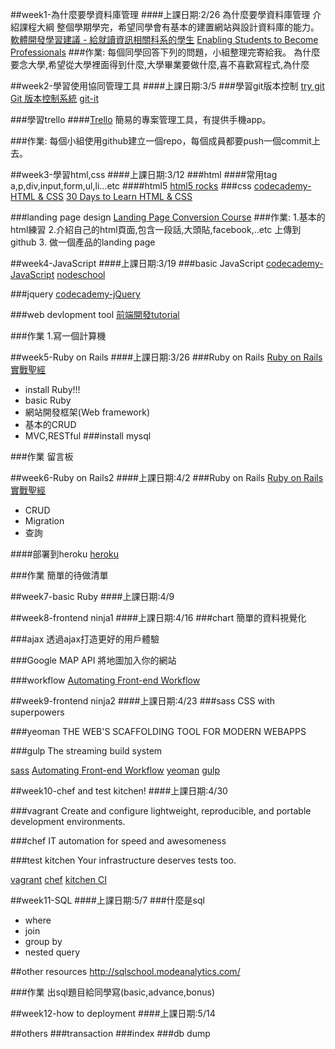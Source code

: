 
##week1-為什麼要學資料庫管理
####上課日期:2/26
為什麼要學資料庫管理
介紹課程大綱
整個學期學完，希望同學會有基本的建置網站與設計資料庫的能力。
[軟體開發學習建議 - 給就讀資訊相關科系的學生](http://blog.cgmlife.net/posts/2014/06/10/learning-suggestions-for-information-related-to-software-development-department-students)
[Enabling Students to Become Professionals](https://speakerdeck.com/atmos/enabling-students-to-become-professionals)
###作業:
每個同學回答下列的問題，小組整理完寄給我。
為什麼要念大學,希望從大學裡面得到什麼,大學畢業要做什麼,喜不喜歡寫程式,為什麼

##week2-學習使用協同管理工具
####上課日期:3/5
###學習git版本控制
[try git](https://try.github.io/levels/1/challenges/1)
[Git 版本控制系統](http://ihower.tw/git/)
[git-it](https://github.com/jlord/git-it)

###學習trello
####[Trello](https://trello.com/)
簡易的專案管理工具，有提供手機app。

###作業:
每個小組使用github建立一個repo，每個成員都要push一個commit上去。

##week3-學習html,css
####上課日期:3/12
###html
####常用tag 
a,p,div,input,form,ul,li...etc
####html5
[html5 rocks](http://www.html5rocks.com/en/)
###css
[codecademy-HTML & CSS](http://www.codecademy.com/en/tracks/web)
[30 Days to Learn HTML & CSS](http://webdesign.tutsplus.com/courses/30-days-to-learn-html-css)

###landing page design
[​Landing Page Conversion Course](http://thelandingpagecourse.com/landing-page-design-examples-critiques/)
###作業:
1.基本的html練習
2.介紹自己的html頁面,包含一段話,大頭貼,facebook,..etc 上傳到github
3. 做一個產品的landing page

##week4-JavaScript
####上課日期:3/19
###basic JavaScript
[codecademy-JavaScript](http://www.codecademy.com/en/tracks/javascript)
[nodeschool](http://nodeschool.io/)

###jquery
[codecademy-jQuery](http://www.codecademy.com/en/tracks/jquery)

###web devlopment tool
[前端開發tutorial](http://ocowchun.logdown.com/posts/164864-front-end-developer-tutorial)

###作業
1.寫一個計算機

##week5-Ruby on Rails
####上課日期:3/26
###Ruby on Rails
[Ruby on Rails 實戰聖經](http://ihower.tw/rails4/)
* install Ruby!!!
* basic Ruby
* 網站開發框架(Web framework)
* 基本的CRUD
* MVC,RESTful
###install mysql

###作業
留言板

##week6-Ruby on Rails2
####上課日期:4/2
###Ruby on Rails
[Ruby on Rails 實戰聖經](http://ihower.tw/rails4/)
* CRUD
* Migration
* 查詢

####部署到heroku
[heroku](heroku.com)

###作業
簡單的待做清單

##week7-basic Ruby
####上課日期:4/9

##week8-frontend ninja1
####上課日期:4/16
###chart
簡單的資料視覺化

###ajax
透過ajax打造更好的用戶體驗

###Google MAP API
將地圖加入你的網站

###workflow
[Automating Front-end Workflow](https://speakerdeck.com/addyosmani/automating-front-end-workflow)

##week9-frontend ninja2
####上課日期:4/23
###sass
CSS with superpowers

###yeoman
THE WEB'S SCAFFOLDING TOOL FOR MODERN WEBAPPS

###gulp
The streaming build system

[sass](http://sass-lang.com/)
[Automating Front-end Workflow](https://speakerdeck.com/addyosmani/automating-front-end-workflow)
[yeoman](http://yeoman.io/)
[gulp](http://gulpjs.com/)

##week10-chef and test kitchen!
####上課日期:4/30

###vagrant
Create and configure lightweight, reproducible, and portable development environments.

###chef
IT automation for speed and awesomeness

###test kitchen 
Your infrastructure deserves tests too.

[vagrant](https://www.vagrantup.com/)
[chef](https://www.chef.io/chef/)
[kitchen CI](http://kitchen.ci/)

##week11-SQL
####上課日期:5/7
###什麼是sql
* where
* join
* group by
* nested query

##other resources
http://sqlschool.modeanalytics.com/

###作業
出sql題目給同學寫(basic,advance,bonus)

##week12-how to deployment
####上課日期:5/14




##others
###transaction
###index
###db dump

